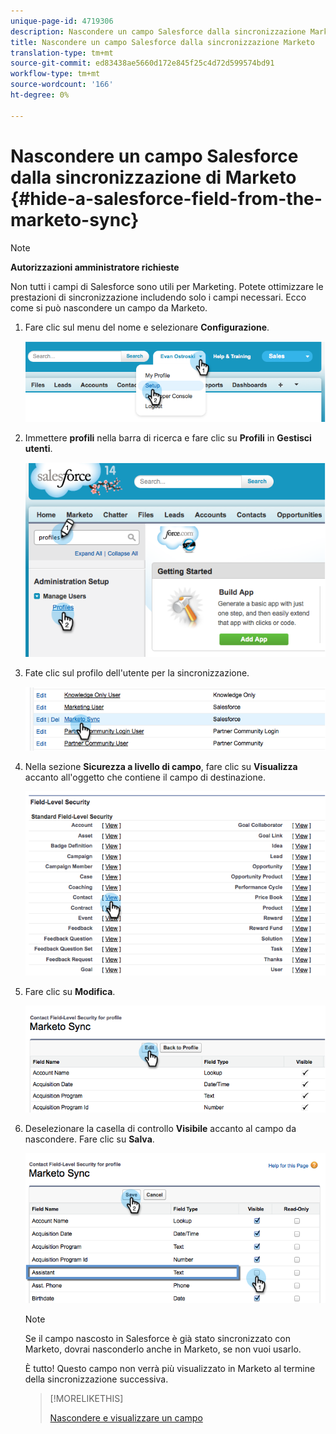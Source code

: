 ```yaml
---
unique-page-id: 4719306
description: Nascondere un campo Salesforce dalla sincronizzazione Marketo - Marketo Docs - Documentazione del prodotto
title: Nascondere un campo Salesforce dalla sincronizzazione Marketo
translation-type: tm+mt
source-git-commit: ed83438ae5660d172e845f25c4d72d599574bd91
workflow-type: tm+mt
source-wordcount: '166'
ht-degree: 0%

---
```



# Nascondere un campo Salesforce dalla sincronizzazione di Marketo {#hide-a-salesforce-field-from-the-marketo-sync}

>[!NOTE]
>
>**Autorizzazioni amministratore richieste**

Non tutti i campi di Salesforce sono utili per Marketing. Potete ottimizzare le prestazioni di sincronizzazione includendo solo i campi necessari. Ecco come si può nascondere un campo da Marketo.

1. Fare clic sul menu del nome e selezionare **Configurazione**.

   ![](assets/image2015-6-30-15-3a11-3a23.png)

1. Immettere **profili** nella barra di ricerca e fare clic su **Profili** in **Gestisci utenti**.

   ![](assets/image2015-6-30-15-3a12-3a46.png)

1. Fate clic sul profilo dell&#39;utente per la sincronizzazione.

   ![](assets/image2015-6-30-15-3a17-3a38.png)

1. Nella sezione **Sicurezza a livello di campo**, fare clic su **Visualizza** accanto all&#39;oggetto che contiene il campo di destinazione.

   ![](assets/image2015-6-30-15-3a24-3a32.png)

1. Fare clic su **Modifica**.

   ![](assets/image2015-6-30-15-3a25-3a42.png)

1. Deselezionare la casella di controllo **Visibile** accanto al campo da nascondere. Fare clic su **Salva**.

   ![](assets/image2015-6-30-15-3a27-3a16.png)

   >[!NOTE]
   >
   >Se il campo nascosto in Salesforce è già stato sincronizzato con Marketo, dovrai nasconderlo anche in Marketo, se non vuoi usarlo.

   È tutto! Questo campo non verrà più visualizzato in Marketo al termine della sincronizzazione successiva.

   >[!MORELIKETHIS]
   >
   >[Nascondere e visualizzare un campo](/help/marketo/product-docs/administration/field-management/hide-and-unhide-a-field.md)

